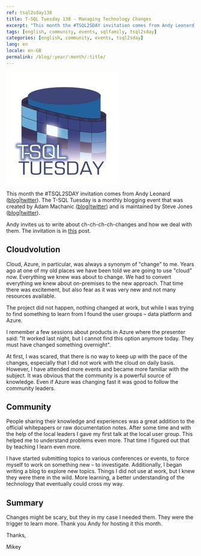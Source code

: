 ```yaml
---
ref: tsql2sday138
title: T-SQL Tuesday 138 - Managing Technology Changes
excerpt: "This month the #TSQL2SDAY invitation comes from Andy Leonard who asks us to write about ch-ch-ch-ch-changes and how we deal with them."
tags: [english, community, events, sqlfamily, tsql2sday]
categories: [english, community, events, tsql2sday]
lang: en
locale: en-GB
permalink: /blog/:year/:month/:title/
---
```


[![T-SQL Tuesday Logo](/assets/images/t-sql-tuesday-logo.jpg)](https://andyleonard.blog/2021/05/t-sql-tuesday-138-managing-technology-changes/ "T-SQL Tuesday invitation")

This month the #TSQL2SDAY invitation comes from Andy Leonard ([blog](http://andyleonard.blog/)\|[twitter](https://twitter.com/AndyLeonard)). The T-SQL Tuesday is a monthly blogging event that was created by Adam Machanic ([blog](http://dataeducation.com/)\|[twitter](https://twitter.com/AdamMachanic)) and is maintained by Steve Jones ([blog](https://voiceofthedba.wordpress.com/)\|[twitter](https://twitter.com/way0utwest)).

Andy invites us to write about ch-ch-ch-ch-changes and how we deal with them. The invitation is in [this](https://andyleonard.blog/2021/05/t-sql-tuesday-138-managing-technology-changes/) post.

## Cloudvolution

Cloud, Azure, in particular, was always a synonym of "change" to me. Years ago at one of my old places we have been told we are going to use "cloud" now. Everything we knew was about to change. We had to convert everything we knew about on-premises to the new approach. That time there was excitement, but also fear as it was very new and not many resources available.

The project did not happen, nothing changed at work, but while I was trying to find something to learn from I found the user groups – data platform and Azure.

I remember a few sessions about products in Azure where the presenter said: "It worked last night, but I cannot find this option anymore today. They must have changed something overnight".

At first, I was scared, that there is no way to keep up with the pace of the changes, especially that I did not work with the cloud on daily basis. However, I have attended more events and became more familiar with the subject. It was obvious that the community is a powerful source of knowledge. Even if Azure was changing fast it was good to follow the community leaders.

## Community

People sharing their knowledge and experiences was a great addition to the official whitepapers or raw documentation notes. After some time and with the help of the local leaders I gave my first talk at the local user group. This helped me to understand problems even more. That time I figured out that by teaching I learn even more.

I have started submitting topics to various conferences or events, to force myself to work on something new – to investigate. Additionally, I began writing a blog to explore new topics. Things I did not use at work, but I knew they were there in the wild. More learning, a better understanding of the technology that eventually could cross my way.

## Summary

Changes might be scary, but they in my case I needed them. They were the trigger to learn more. Thank you Andy for hosting it this month.

Thanks,

Mikey
